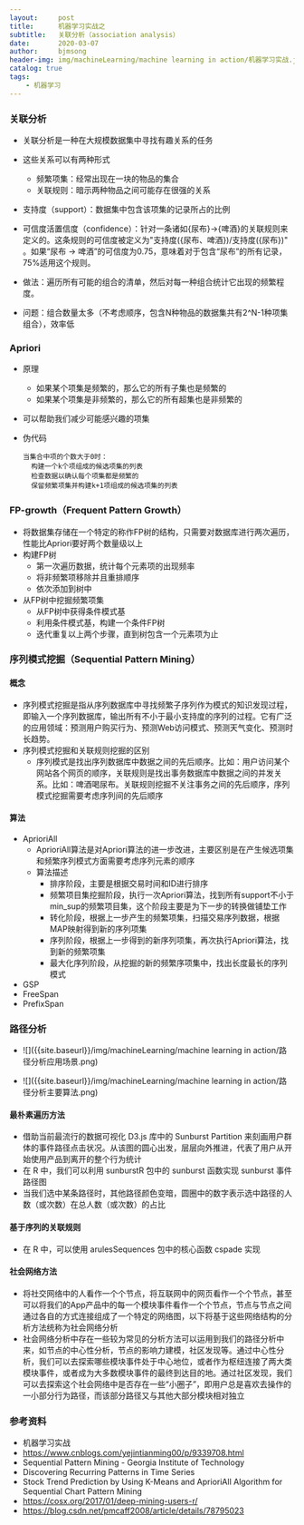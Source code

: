 ```yaml
---
layout:     post
title:      机器学习实战之
subtitle:   关联分析（association analysis）
date:       2020-03-07
author:     bjmsong
header-img: img/machineLearning/machine learning in action/机器学习实战.jpg
catalog: true
tags:
    - 机器学习
---
```




### 关联分析

- 关联分析是一种在大规模数据集中寻找有趣关系的任务
- 这些关系可以有两种形式
  - 频繁项集：经常出现在一块的物品的集合
  - 关联规则：暗示两种物品之间可能存在很强的关系

- 支持度（support）：数据集中包含该项集的记录所占的比例
- 可信度活置信度（confidence）：针对一条诸如{尿布}->{啤酒}的关联规则来定义的。这条规则的可信度被定义为"支持度({尿布、啤酒})/支持度({尿布})" 。如果“尿布 -> 啤酒”的可信度为0.75，意味着对于包含“尿布”的所有记录，75%适用这个规则。
- 做法：遍历所有可能的组合的清单，然后对每一种组合统计它出现的频繁程度。
- 问题：组合数量太多（不考虑顺序，包含N种物品的数据集共有2^N-1种项集组合），效率低



### Apriori

- 原理

  - 如果某个项集是频繁的，那么它的所有子集也是频繁的
  - 如果某个项集是非频繁的，那么它的所有超集也是非频繁的

- 可以帮助我们减少可能感兴趣的项集

- 伪代码

  ```
  当集合中项的个数大于0时：
  	构建一个k个项组成的候选项集的列表
  	检查数据以确认每个项集都是频繁的
  	保留频繁项集并构建k+1项组成的候选项集的列表
  ```

  

### FP-growth（Frequent Pattern Growth）

- 将数据集存储在一个特定的称作FP树的结构，只需要对数据库进行两次遍历，性能比Apriori要好两个数量级以上
- 构建FP树
  - 第一次遍历数据，统计每个元素项的出现频率
  - 将非频繁项移除并且重排顺序
  - 依次添加到树中
- 从FP树中挖掘频繁项集
  - 从FP树中获得条件模式基
  - 利用条件模式基，构建一个条件FP树
  - 迭代重复以上两个步骤，直到树包含一个元素项为止



### 序列模式挖掘（Sequential Pattern Mining）

#### 概念

- 序列模式挖掘是指从序列数据库中寻找频繁子序列作为模式的知识发现过程，即输入一个序列数据库，输出所有不小于最小支持度的序列的过程。它有广泛的应用领域：预测用户购买行为、预测Web访问模式、预测天气变化、预测时长趋势。
- 序列模式挖掘和关联规则挖掘的区别
  - 序列模式是找出序列数据库中数据之间的先后顺序。比如：用户访问某个网站各个网页的顺序，关联规则是找出事务数据库中数据之间的并发关系。比如：啤酒喝尿布。关联规则挖掘不关注事务之间的先后顺序，序列模式挖掘需要考虑序列间的先后顺序



#### 算法

- AprioriAll
  - AprioriAll算法是对Apriori算法的进一步改进，主要区别是在产生候选项集和频繁序列模式方面需要考虑序列元素的顺序
  - 算法描述
    - 排序阶段，主要是根据交易时间和ID进行排序
    - 频繁项目集挖掘阶段，执行一次Apriori算法，找到所有support不小于min_sup的频繁项目集，这个阶段主要是为下一步的转换做铺垫工作
    - 转化阶段，根据上一步产生的频繁项集，扫描交易序列数据，根据MAP映射得到新的序列项集
    - 序列阶段，根据上一步得到的新序列项集，再次执行Apriori算法，找到新的频繁项集
    - 最大化序列阶段，从挖掘的新的频繁序项集中，找出长度最长的序列模式
- GSP
- FreeSpan
- PrefixSpan



### 路径分析

<ul> 
<li markdown="1"> 
![]({{site.baseurl}}/img/machineLearning/machine learning in action/路径分析应用场景.png) 
</li> 
</ul> 

<ul> 
<li markdown="1"> 
![]({{site.baseurl}}/img/machineLearning/machine learning in action/路径分析主要算法.png) 
</li> 
</ul>

#### 最朴素遍历方法

- 借助当前最流行的数据可视化 D3.js 库中的 Sunburst Partition 来刻画用户群体的事件路径点击状况。从该图的圆心出发，层层向外推进，代表了用户从开始使用产品到离开的整个行为统计
- 在 R 中，我们可以利用 sunburstR 包中的 sunburst 函数实现 sunburst 事件路径图
- 当我们选中某条路径时，其他路径颜色变暗，圆圈中的数字表示选中路径的人数（或次数）在总人数（或次数）的占比



#### 基于序列的关联规则

- 在 R 中，可以使用 arulesSequences 包中的核心函数 cspade 实现

  

#### 社会网络方法

- 将社交网络中的人看作一个个节点，将互联网中的网页看作一个个节点，甚至可以将我们的App产品中的每一个模块事件看作一个个节点，节点与节点之间通过各自的方式连接组成了一个特定的网络图，以下将基于这些网络结构的分析方法统称为社会网络分析
- 社会网络分析中存在一些较为常见的分析方法可以运用到我们的路径分析中来，如节点的中心性分析，节点的影响力建模，社区发现等。通过中心性分析，我们可以去探索哪些模块事件处于中心地位，或者作为枢纽连接了两大类模块事件，或者成为大多数模块事件的最终到达目的地。通过社区发现，我们可以去探索这个社会网络中是否存在一些“小圈子”，即用户总是喜欢去操作的一小部分行为路径，而该部分路径又与其他大部分模块相对独立
  



### 参考资料

- 机器学习实战
- https://www.cnblogs.com/yejintianming00/p/9339708.html
- Sequential Pattern Mining - Georgia Institute of Technology
- Discovering Recurring Patterns in Time Series
- Stock Trend Prediction by Using K-Means and AprioriAll Algorithm for Sequential Chart Pattern Mining
- https://cosx.org/2017/01/deep-mining-users-r/
- https://blog.csdn.net/pmcaff2008/article/details/78795023

